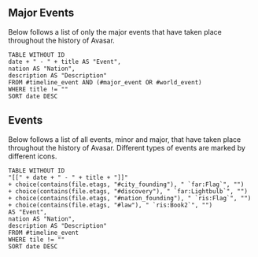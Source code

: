 ## Major Events
Below follows a list of only the major events that have taken place throughout the history of Avasar.
```dataview
TABLE WITHOUT ID
date + " - " + title AS "Event",
nation AS "Nation",
description AS "Description"
FROM #timeline_event AND (#major_event OR #world_event) 
WHERE title != ""
SORT date DESC
```
## Events
Below follows a list of all events, minor and major, that have taken place throughout the history of Avasar. Different types of events are marked by different icons.
```dataview
TABLE WITHOUT ID
"[[" + date + " - " + title + "]]"
+ choice(contains(file.etags, "#city_founding"), " `far:Flag`", "") 
+ choice(contains(file.etags, "#discovery"), " `far:Lightbulb`", "") 
+ choice(contains(file.etags, "#nation_founding"), " `ris:Flag`", "") 
+ choice(contains(file.etags, "#law"), " `ris:Book2`", "")
AS "Event",
nation AS "Nation",
description AS "Description"
FROM #timeline_event 
WHERE tile != ""
SORT date DESC
```
